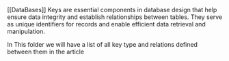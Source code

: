 [[DataBases]]
Keys are essential components in database design that help ensure data integrity and establish relationships between tables. They serve as unique identifiers for records and enable efficient data retrieval and manipulation.

In This folder we will have a list of all key type and relations defined between them in the article